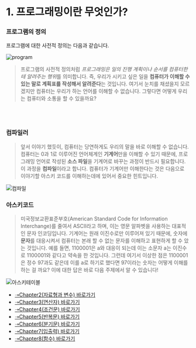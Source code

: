 # 1. 프로그래밍이란 무엇인가?

### 프로그램의 정의
프로그램에 대한 사전적 정의는 다음과 같습니다.
<br>

![program](https://user-images.githubusercontent.com/119858743/211153354-ca90afc0-44e0-4cc0-ac2d-887d2d645445.PNG)

> 프로그램의 사전적 정의처럼 *프로그래밍은 일의 진행 계획이나 순서를 컴퓨터한테 알려주는 행위*를 의미합니다. 즉, 우리가 시키고 싶은 일을 **컴퓨터가 이해할 수 있는 말로 계획표를 작성해서 알려준다**는 것입니다. 여기서 눈치를 채셨을지 모르겠지만 컴퓨터는 우리가 하는 언어를 이해할 수 없습니다. 그렇다면 어떻게 우리는 컴퓨터와 소통을 할 수 있을까요?

<br>
<br>

### 컴파일러
> 앞서 이야기 했듯이, 컴퓨터는 당연하게도 우리의 말을 바로 이해할 수 없습니다. 컴퓨터는 0과 1로 이루어진 언어체계인 **기계어**만을 이해할 수 있기 때문에, 프로그래밍 언어로 작성된 **소스 파일**을 기계어로 바꾸는 과정이 반드시 필요합니다. 이 과정을 **컴파일**이라고 합니다. 컴퓨터가 기계어만 이해한다는 것은 다음으로 이야기할 아스키 코드를 이해하는데에 있어서 중요한 힌트입니다.

![컴파일](https://user-images.githubusercontent.com/119858743/211154189-a09b5347-6edd-4d8d-a34c-a099d103638e.PNG)

### 아스키코드

> 미국정보교환표준부호(American Standard Code for Information Interchange)를 줄여서 ASCII라고 하며, 이는 영문 알파벳을 사용하는 대표적인 문자 인코딩입니다. 기계어는 원래 이진수로만 이루어져 있기 때문에, 숫자에 **문자**를 대응시켜서 컴퓨터는 본래 할 수 없는 문자를 이해하고 표현하게 할 수 았는 것입니다. 예를 들면, 1100001은 a와 대응이 되는데 이는 소문자 a는 이진수로 1100001와 같다고 약속을 한 것입니다. 그런데 여기서 이상한 점은 1100001은 정수 97과도 같은데 이를 a로 하기로 했다면 97이라는 숫자는 어떻게 이해를 하는 걸 까요? 이에 대한 답은 바로 다음 주제에서 알 수 있습니다!

![아스키테이블](https://user-images.githubusercontent.com/119858743/211155048-e96810fc-fbeb-4a18-8f44-9e106bdc07ad.png)

* [➝Chapter2(자료형과 변수) 바로가기](/MATLAB/ProgrammingBackGround2.md)
* [➝Chapter3(연산자) 바로가기](/MATLAB/ProgrammingBackGround3.md)
* [➝Chapter4(조건문) 바로가기](/MATLAB/ProgrammingBackGround4.md)
* [➝Chapter5(반복문) 바로가기](/MATLAB/ProgrammingBackGround5.md)
* [➝Chapter6(분기문) 바로가기](/MATLAB/ProgrammingBackGround6.md)
* [➝Chapter7(입출력) 바로가기](/MATLAB/ProgrammingBackGround7.md)
* [➝Chapter8(함수) 바로가기](/MATLAB/ProgrammingBackGround8.md)
